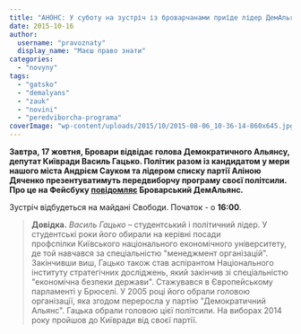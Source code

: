 ```yaml
---
title: "АНОНС: У суботу на зустріч із броварчанами приїде лідер ДемАльянсу Василь Гацько"
date: 2015-10-16
author: 
  username: "pravoznaty"
  display_name: "Маєш право знати"
categories: 
  - "novyny"
tags: 
  - "gatsko"
  - "demalyans"
  - "zauk"
  - "novini"
  - "peredviborcha-programa"
coverImage: "wp-content/uploads/2015/10/2015-08-06_10-36-14-860x645.jpg"
---
```


**Завтра, 17 жовтня, Бровари відвідає голова Демократичного Альянсу, депутат Київради Василь Гацько. Політик разом із кандидатом у мери нашого міста Андрієм Сауком та лідером списку партії Аліною Дяченко презентуватимуть передвиборчу програму своєї політсили. Про це на Фейсбуку [повідомляє](https://www.facebook.com/events/1662268400655991/) Броварський ДемАльянс.**

Зустріч відбудеться на майдані Свободи. Початок - о **16:00**.

> **Довідка.** _Василь Гацько_ – студентський і політичний лідер. У студентські роки його обирали на керівні посади профспілки Київського національного економічного університету, де той навчався за спеціальністю "менеджмент організацій". Закінчивши виш, Гацько також став аспірантом Національного інституту стратегічних досліджень, який закінчив зі спеціальністю "економічна безпеки держави". Стажувався в Європейському парламенті у Брюселі. У 2005 році його обрали головою організації, яка згодом переросла у партію "Демократичний Альянс". Гацька обрали головою цієї політсили. На виборах 2014 року пройшов до Київради від своєї партії.
